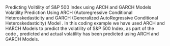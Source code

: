 Predicting Volitility of S&P 500 Index using ARCH and GARCH Models
Volatility Prediction Using ARCH (Autoregressive Conditional Heteroskedasticity and GARCH (Generalized AutoRegressive Conditional Heteroskedasticity) Model .
In this coding example we have used ARCH and HARCH Models to predict the volatility of S&P 500 Index, as part of the code , predicted and actual volatility has been predicted using ARCH and GARCH Models. 
